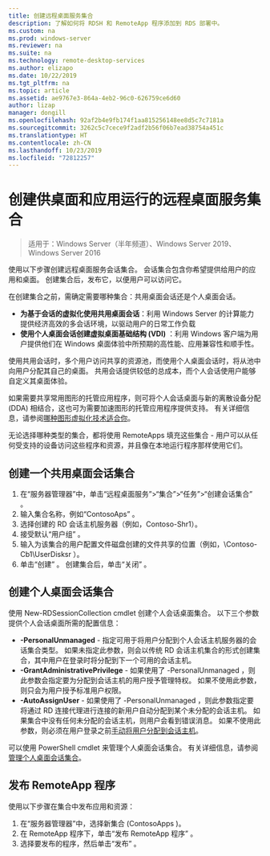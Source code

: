 ```yaml
---
title: 创建远程桌面服务集合
description: 了解如何将 RDSH 和 RemoteApp 程序添加到 RDS 部署中。
ms.custom: na
ms.prod: windows-server
ms.reviewer: na
ms.suite: na
ms.technology: remote-desktop-services
ms.author: elizapo
ms.date: 10/22/2019
ms.tgt_pltfrm: na
ms.topic: article
ms.assetid: ae9767e3-864a-4eb2-96c0-626759ce6d60
author: lizap
manager: dongill
ms.openlocfilehash: 92af2b4e9fb174f1aa815256148ee8d5c7c7181a
ms.sourcegitcommit: 3262c5c7cece9f2adf2b56f06b7ead38754a451c
ms.translationtype: HT
ms.contentlocale: zh-CN
ms.lasthandoff: 10/23/2019
ms.locfileid: "72812257"
---
```

# <a name="create-a-remote-desktop-services-collection-for-desktops-and-apps-to-run"></a>创建供桌面和应用运行的远程桌面服务集合

>适用于：Windows Server（半年频道）、Windows Server 2019、Windows Server 2016

使用以下步骤创建远程桌面服务会话集合。 会话集合包含你希望提供给用户的应用和桌面。 创建集合后，发布它，以便用户可以访问它。

在创建集合之前，需确定需要哪种集合：共用桌面会话还是个人桌面会话。 

- **为基于会话的虚拟化使用共用桌面会话**：利用 Windows Server 的计算能力提供经济高效的多会话环境，以驱动用户的日常工作负载
- **使用个人桌面会话创建虚拟桌面基础结构 (VDI)** ：利用 Windows 客户端为用户提供他们在 Windows 桌面体验中所预期的高性能、应用兼容性和顺手性。
 
使用共用会话时，多个用户访问共享的资源池，而使用个人桌面会话时，将从池中向用户分配其自己的桌面。 共用会话提供较低的总成本，而个人会话使用户能够自定义其桌面体验。

如果需要共享常用图形的托管应用程序，则可将个人会话桌面与新的离散设备分配 (DDA) 相结合，这也可为需要加速图形的托管应用程序提供支持。 有关详细信息，请参阅[哪种图形虚拟化技术适合你](rds-graphics-virtualization.md)。


无论选择哪种类型的集合，都将使用 RemoteApps 填充这些集合 - 用户可以从任何受支持的设备访问这些程序和资源，并且像在本地运行程序那样使用它们。

## <a name="create-a-pooled-desktop-session-collection"></a>创建一个共用桌面会话集合

1.  在“服务器管理器”中，单击“远程桌面服务”>“集合”>“任务”>“创建会话集合”  。  
2.  输入集合名称，例如“ContosoAps”  。  
3.  选择创建的 RD 会话主机服务器（例如，Contoso-Shr1）。  
4.  接受默认“用户组”  。  
5.  输入为该集合的用户配置文件磁盘创建的文件共享的位置（例如，\Contoso-Cb1\UserDisksr  ）。   
6.  单击“创建”  。 创建集合后，单击“关闭”  。  


## <a name="create-a-personal-desktop-session-collection"></a>创建个人桌面会话集合

使用 New-RDSessionCollection cmdlet 创建个人会话桌面集合。 以下三个参数提供个人会话桌面所需的配置信息：

- **-PersonalUnmanaged** - 指定可用于将用户分配到个人会话主机服务器的会话集合类型。 如果未指定此参数，则会以传统 RD 会话主机集合的形式创建集合，其中用户在登录时将分配到下一个可用的会话主机。
- **-GrantAdministrativePrivilege** - 如果使用了 -PersonalUnmanaged  ，则此参数会指定要为分配到会话主机的用户授予管理特权。 如果不使用此参数，则只会为用户授予标准用户权限。
- **-AutoAssignUser** - 如果使用了 -PersonalUnmanaged  ，则此参数指定要将通过 RD 连接代理进行连接的新用户自动分配到某个未分配的会话主机。 如果集合中没有任何未分配的会话主机，则用户会看到错误消息。 如果不使用此参数，则必须在用户登录之前[手动将用户分配到会话主机](rds-manage-personal-collection.md#manually-assign-a-user-to-a-personal-session-host)。

可以使用 PowerShell cmdlet 来管理个人桌面会话集合。 有关详细信息，请参阅[管理个人桌面会话集合](rds-manage-personal-collection.md)。

## <a name="publish-remoteapp-programs"></a>发布 RemoteApp 程序
使用以下步骤在集合中发布应用和资源：

1.  在“服务器管理器”中，选择新集合 (ContosoApps  )。  
2.  在 RemoteApp 程序下，单击“发布 RemoteApp 程序”  。  
3. 选择要发布的程序，然后单击“发布”  。  

